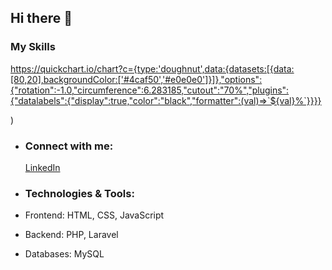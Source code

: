 ## Hi there 👋

### My Skills

https://quickchart.io/chart?c={type:'doughnut',data:{datasets:[{data:[80,20],backgroundColor:['#4caf50','#e0e0e0']}]},"options":{"rotation":-1.0,"circumference":6.283185,"cutout":"70%","plugins":{"datalabels":{"display":true,"color":"black","formatter":(val)=>`${val}%`}}}}

)

- ### Connect with me:
  [LinkedIn](https://linkedin.com/inaryobintang/)

- ### Technologies & Tools:
- Frontend: HTML, CSS, JavaScript
- Backend: PHP, Laravel
- Databases: MySQL

<!--
**BintangAryo26/BintangAryo26** is a ✨ _special_ ✨ repository because its `README.md` (this file) appears on your GitHub profile.

Here are some ideas to get you started:

- 🔭 I’m currently working on ...
- 🌱 I’m currently learning ...
- 👯 I’m looking to collaborate on ...
- 🤔 I’m looking for help with ...
- 💬 Ask me about ...
- 📫 How to reach me: ...
- 😄 Pronouns: ...
- ⚡ Fun fact: ...
-->
